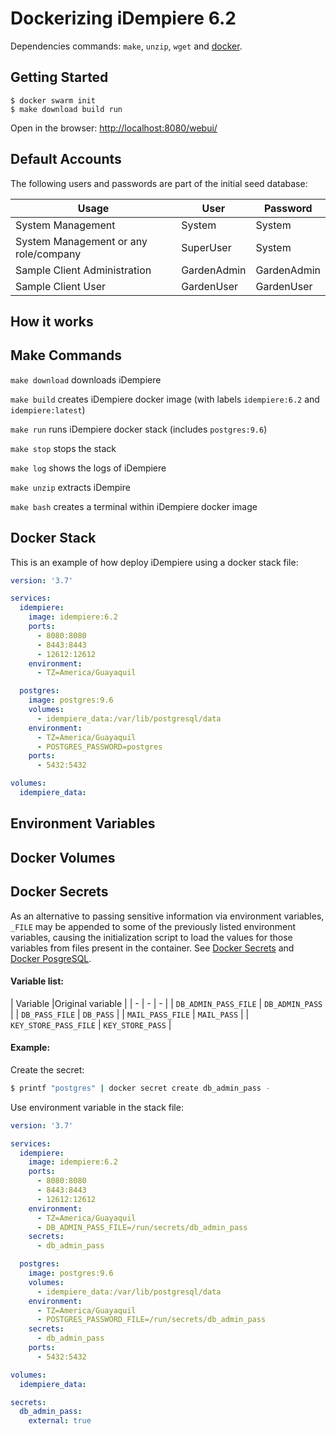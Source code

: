 # Dockerizing iDempiere 6.2

Dependencies commands: `make`, `unzip`, `wget` and [docker](https://docs.docker.com/install/).

## Getting Started

```
$ docker swarm init
$ make download build run
```

Open in the browser: [http://localhost:8080/webui/](http://localhost:8080/webui/)

## Default Accounts

The following users and passwords are part of the initial seed database:

|Usage|User|Password|
|-|-|-|
|System Management|System|System|
|System Management or any role/company|SuperUser|System|
|Sample Client Administration|GardenAdmin|GardenAdmin|
|Sample Client User|GardenUser|GardenUser|

## How it works

## Make Commands

`make download` downloads iDempiere

`make build` creates iDempiere docker image (with labels `idempiere:6.2` and `idempiere:latest`)

`make run` runs iDempiere docker stack (includes `postgres:9.6`)

`make stop` stops the stack

`make log` shows the logs of iDempiere

`make unzip` extracts iDempire

`make bash` creates a terminal within iDempiere docker image

## Docker Stack

This is an example of how deploy iDempiere using a docker stack file:

```yaml
version: '3.7'

services:
  idempiere:
    image: idempiere:6.2
    ports:
      - 8080:8080
      - 8443:8443
      - 12612:12612
    environment:
      - TZ=America/Guayaquil

  postgres:
    image: postgres:9.6
    volumes:
      - idempiere_data:/var/lib/postgresql/data
    environment:
      - TZ=America/Guayaquil
      - POSTGRES_PASSWORD=postgres
    ports:
      - 5432:5432

volumes:
  idempiere_data:
```

## Environment Variables

## Docker Volumes

## Docker Secrets

As an alternative to passing sensitive information via environment variables, 
`_FILE` may be appended to some of the previously listed environment variables, 
causing the initialization script to load the values for those variables 
from files present in the container. See [Docker Secrets](https://docs.docker.com/engine/swarm/secrets/) and [Docker PosgreSQL](https://hub.docker.com/_/postgres).

#### Variable list:

| Variable |Original variable |
| - | - | - |
| `DB_ADMIN_PASS_FILE` | `DB_ADMIN_PASS` |
| `DB_PASS_FILE` | `DB_PASS` |
| `MAIL_PASS_FILE` | `MAIL_PASS` |
| `KEY_STORE_PASS_FILE` | `KEY_STORE_PASS` |


#### Example:

Create the secret:

```bash
$ printf "postgres" | docker secret create db_admin_pass -
```

Use environment variable in the stack file:

```yaml
version: '3.7'

services:
  idempiere:
    image: idempiere:6.2
    ports:
      - 8080:8080
      - 8443:8443
      - 12612:12612
    environment:
      - TZ=America/Guayaquil
      - DB_ADMIN_PASS_FILE=/run/secrets/db_admin_pass
    secrets:
      - db_admin_pass

  postgres:
    image: postgres:9.6
    volumes:
      - idempiere_data:/var/lib/postgresql/data
    environment:
      - TZ=America/Guayaquil
      - POSTGRES_PASSWORD_FILE=/run/secrets/db_admin_pass
    secrets:
      - db_admin_pass
    ports:
      - 5432:5432

volumes:
  idempiere_data:

secrets:
  db_admin_pass:
    external: true
```
